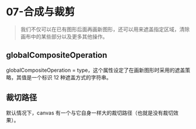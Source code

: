 # 07-合成与裁剪

> 我们不仅可以在已有图形后面再画新图形，还可以用来遮盖指定区域，清除画布中的某些部分以及更多其他操作。

## globalCompositeOperation

globalCompositeOperation = type，这个属性设定了在画新图形时采用的遮盖策略，其值是一个标识 12 种遮盖方式的字符串。


## 裁切路径

默认情况下，canvas 有一个与它自身一样大的裁切路径（也就是没有裁切效果）。


